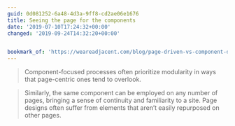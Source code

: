 ```yaml
---
guid: 0d081252-6a48-4d3a-9ff8-cd2ae06e1676
title: Seeing the page for the components
date: '2019-07-10T17:24:32+00:00'
changed: '2019-09-24T14:32:20+00:00'


bookmark_of: 'https://weareadjacent.com/blog/page-driven-vs-component-driven-design/'
---
```


> Component-focused processes often prioritize modularity in ways that page-centric ones tend to overlook. 

> Similarly, the same component can be employed on any number of pages, bringing a sense of continuity and familiarity to a site. Page designs often suffer from elements that aren’t easily repurposed on other pages.
